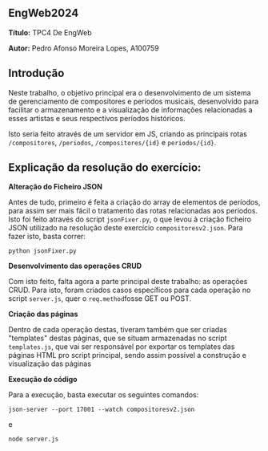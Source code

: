 ## EngWeb2024

**Título:** TPC4 De EngWeb

**Autor:** Pedro Afonso Moreira Lopes, A100759

## Introdução

Neste trabalho, o objetivo principal era o desenvolvimento de um sistema de gerenciamento de compositores e períodos musicais, desenvolvido para facilitar o armazenamento e a visualização de informações relacionadas a esses artistas e seus respectivos períodos históricos.

Isto seria feito através de um servidor em JS, criando as principais rotas `/compositores`, `/periodos`, `/compositores/{id}` e `periodos/{id}`.

## Explicação da resolução do exercício:

**Alteração do Ficheiro JSON**

Antes de tudo, primeiro é feita a criação do array de elementos de períodos, para assim ser mais fácil o tratamento das rotas relacionadas aos períodos. Isto foi feito através do script `jsonFixer.py`, o que levou à criação ficheiro JSON utilizado na resolução deste exercício `compositoresv2.json`. Para fazer isto, basta correr:

```
python jsonFixer.py
``` 

**Desenvolvimento das operações CRUD**

Com isto feito, falta agora a parte principal deste trabalho: as operações CRUD. Para isto, foram criados casos específicos para cada operação no script `server.js`, quer o `req.method`fosse GET ou POST. 

**Criação das páginas**

Dentro de cada operação destas, tiveram também que ser criadas "templates" destas páginas, que se situam armazenadas no script `templates.js`, que vai ser responsável por exportar os templates das páginas HTML pro script principal, sendo assim possível a construção e visualização das páginas

**Execução do código**

Para a execução, basta executar os seguintes comandos:

```
json-server --port 17001 --watch compositoresv2.json
``` 
e
``` 
node server.js
``` 


